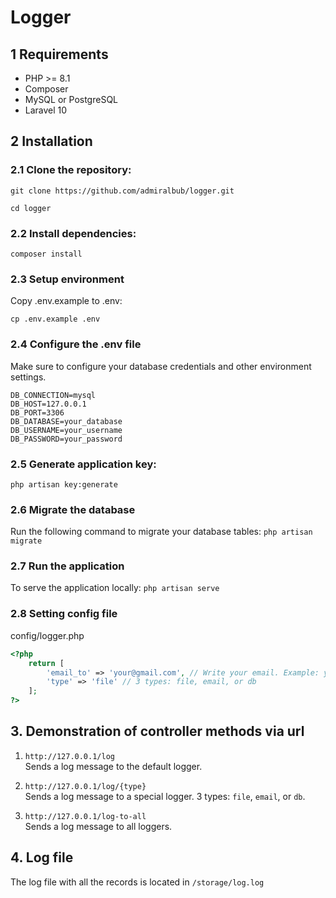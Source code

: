 # Logger

## 1 Requirements

+ PHP >= 8.1
+ Composer
+ MySQL or PostgreSQL
+ Laravel 10

## 2 Installation

### 2.1 Clone the repository: 

`git clone https://github.com/admiralbub/logger.git`

`cd logger`

### 2.2 Install dependencies: 

`composer install`

### 2.3 Setup environment

Copy .env.example to .env:

`cp .env.example .env`

### 2.4 Configure the .env file
Make sure to configure your database credentials and other environment settings.

```
DB_CONNECTION=mysql
DB_HOST=127.0.0.1
DB_PORT=3306
DB_DATABASE=your_database
DB_USERNAME=your_username
DB_PASSWORD=your_password
```

### 2.5 Generate application key:
`php artisan key:generate`

### 2.6 Migrate the database

Run the following command to migrate your database tables:
`php artisan migrate`


### 2.7 Run the application

To serve the application locally:
`php artisan serve`

### 2.8 Setting config file

config/logger.php

```php
<?php 
    return [
        'email_to' => 'your@gmail.com', // Write your email. Example: your@gmail.com
        'type' => 'file' // 3 types: file, email, or db
    ];
?>
```

## 3. Demonstration of controller methods via url

1. `http://127.0.0.1/log`  
   Sends a log message to the default logger.

2. `http://127.0.0.1/log/{type}`  
   Sends a log message to a special logger. 3 types: `file`, `email`, or `db`.

3. `http://127.0.0.1/log-to-all`  
   Sends a log message to all loggers.

## 4. Log file

The log file with all the records is located in `/storage/log.log`